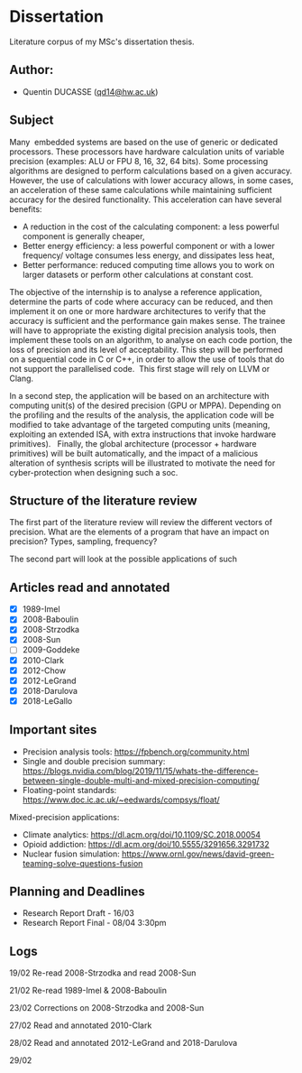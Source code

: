 # Dissertation
Literature corpus of my MSc's dissertation thesis.

## Author:
- Quentin DUCASSE (qd14@hw.ac.uk)

## Subject

Many  embedded systems are based on the use of generic or dedicated processors.
These processors have hardware calculation units of variable precision (examples:
ALU or FPU 8, 16, 32, 64 bits).
Some processing algorithms are designed to perform calculations based on a given
accuracy. However, the use of calculations with lower accuracy allows, in some
cases, an acceleration of these same calculations while maintaining sufficient
accuracy for the desired functionality. This acceleration can have several
benefits:
- A reduction in the cost of the calculating component: a less powerful component
is generally cheaper,
- Better energy efficiency: a less powerful component or with a lower frequency/
voltage consumes less energy, and dissipates less heat,
- Better performance: reduced computing time allows you to work on larger datasets
or perform other calculations at constant cost.

The objective of the internship is to analyse a reference application, determine
the parts of code where accuracy can be reduced, and then implement it on one or
more hardware architectures to verify that the accuracy is sufficient and the
performance gain makes sense.
The trainee will have to appropriate the existing digital precision analysis
tools, then implement these tools on an algorithm, to analyse on each code
portion, the loss of precision and its level of acceptability. This step will be
performed on a sequential code in C or C++, in order to allow the use of tools
that do not support the parallelised code.  This first stage will rely on LLVM
or Clang.

In a second step, the application will be based on an architecture with computing
unit(s) of the desired precision (GPU or MPPA). Depending on the profiling and
the results of the analysis, the application code will be modified to take
advantage of the targeted computing units (meaning, exploiting an extended ISA,
with extra instructions that invoke hardware primitives).  
Finally, the global architecture (processor + hardware primitives) will be built
automatically, and the impact of a malicious alteration of synthesis scripts will
be illustrated to motivate the need for cyber-protection when designing such a soc.

## Structure of the literature review
The first part of the literature review will review the different vectors of
precision. What are the elements of a program that have an impact on precision?
Types, sampling, frequency?

The second part will look at the possible applications of such

## Articles read and annotated

- [X] 1989-Imel
- [X] 2008-Baboulin
- [X] 2008-Strzodka
- [X] 2008-Sun
- [ ] 2009-Goddeke
- [X] 2010-Clark
- [X] 2012-Chow
- [X] 2012-LeGrand
- [X] 2018-Darulova
- [X] 2018-LeGallo

## Important sites
- Precision analysis tools: https://fpbench.org/community.html
- Single and double precision summary: https://blogs.nvidia.com/blog/2019/11/15/whats-the-difference-between-single-double-multi-and-mixed-precision-computing/
- Floating-point standards: https://www.doc.ic.ac.uk/~eedwards/compsys/float/

Mixed-precision applications:
- Climate analytics: https://dl.acm.org/doi/10.1109/SC.2018.00054
- Opioid addiction: https://dl.acm.org/doi/10.5555/3291656.3291732
- Nuclear fusion simulation: https://www.ornl.gov/news/david-green-teaming-solve-questions-fusion


## Planning and Deadlines

- Research Report Draft - 16/03
- Research Report Final - 08/04 3:30pm

## Logs

19/02
Re-read 2008-Strzodka and read 2008-Sun

21/02
Re-read 1989-Imel & 2008-Baboulin

23/02
Corrections on 2008-Strzodka and 2008-Sun

27/02
Read and annotated 2010-Clark

28/02
Read and annotated 2012-LeGrand and 2018-Darulova

29/02
